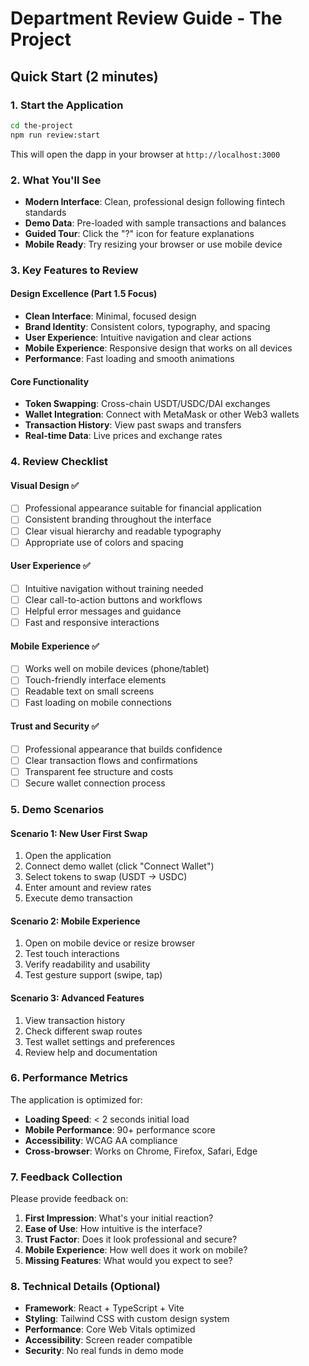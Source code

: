 # Department Review Guide - The Project

## Quick Start (2 minutes)

### 1. Start the Application
```bash
cd the-project
npm run review:start
```
This will open the dapp in your browser at `http://localhost:3000`

### 2. What You'll See
- **Modern Interface**: Clean, professional design following fintech standards
- **Demo Data**: Pre-loaded with sample transactions and balances
- **Guided Tour**: Click the "?" icon for feature explanations
- **Mobile Ready**: Try resizing your browser or use mobile device

### 3. Key Features to Review

#### Design Excellence (Part 1.5 Focus)
- **Clean Interface**: Minimal, focused design
- **Brand Identity**: Consistent colors, typography, and spacing
- **User Experience**: Intuitive navigation and clear actions
- **Mobile Experience**: Responsive design that works on all devices
- **Performance**: Fast loading and smooth animations

#### Core Functionality
- **Token Swapping**: Cross-chain USDT/USDC/DAI exchanges
- **Wallet Integration**: Connect with MetaMask or other Web3 wallets
- **Transaction History**: View past swaps and transfers
- **Real-time Data**: Live prices and exchange rates

### 4. Review Checklist

#### Visual Design ✅
- [ ] Professional appearance suitable for financial application
- [ ] Consistent branding throughout the interface
- [ ] Clear visual hierarchy and readable typography
- [ ] Appropriate use of colors and spacing

#### User Experience ✅
- [ ] Intuitive navigation without training needed
- [ ] Clear call-to-action buttons and workflows
- [ ] Helpful error messages and guidance
- [ ] Fast and responsive interactions

#### Mobile Experience ✅
- [ ] Works well on mobile devices (phone/tablet)
- [ ] Touch-friendly interface elements
- [ ] Readable text on small screens
- [ ] Fast loading on mobile connections

#### Trust and Security ✅
- [ ] Professional appearance that builds confidence
- [ ] Clear transaction flows and confirmations
- [ ] Transparent fee structure and costs
- [ ] Secure wallet connection process

### 5. Demo Scenarios

#### Scenario 1: New User First Swap
1. Open the application
2. Connect demo wallet (click "Connect Wallet")
3. Select tokens to swap (USDT → USDC)
4. Enter amount and review rates
5. Execute demo transaction

#### Scenario 2: Mobile Experience
1. Open on mobile device or resize browser
2. Test touch interactions
3. Verify readability and usability
4. Test gesture support (swipe, tap)

#### Scenario 3: Advanced Features
1. View transaction history
2. Check different swap routes
3. Test wallet settings and preferences
4. Review help and documentation

### 6. Performance Metrics

The application is optimized for:
- **Loading Speed**: < 2 seconds initial load
- **Mobile Performance**: 90+ performance score
- **Accessibility**: WCAG AA compliance
- **Cross-browser**: Works on Chrome, Firefox, Safari, Edge

### 7. Feedback Collection

Please provide feedback on:
1. **First Impression**: What's your initial reaction?
2. **Ease of Use**: How intuitive is the interface?
3. **Trust Factor**: Does it look professional and secure?
4. **Mobile Experience**: How well does it work on mobile?
5. **Missing Features**: What would you expect to see?

### 8. Technical Details (Optional)

- **Framework**: React + TypeScript + Vite
- **Styling**: Tailwind CSS with custom design system
- **Performance**: Core Web Vitals optimized
- **Accessibility**: Screen reader compatible
- **Security**: No real funds in demo mode
